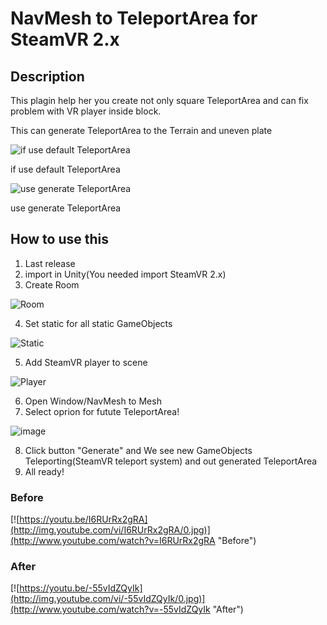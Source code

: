 # NavMesh to TeleportArea for SteamVR 2.x
## Description
This plagin help her you create not only square TeleportArea and can fix problem with VR player inside block.

This can generate TeleportArea to the Terrain and uneven plate


![if use default TeleportArea](https://user-images.githubusercontent.com/50915106/140104931-83aa69ef-1ce6-4ff0-a6a1-f1299d695333.png)


if use default TeleportArea

![use generate TeleportArea](https://user-images.githubusercontent.com/50915106/140105296-54064991-9ade-4852-9962-0e943c2d4d86.png)


use generate TeleportArea

## How to use this
1. Last release
2. import in Unity(You needed import SteamVR 2.x)
3. Create Room 

![Room](https://user-images.githubusercontent.com/50915106/140110649-8416a67e-c1e4-48ee-bbcf-a4c5493e387d.png)


4. Set static for all static GameObjects 

![Static](https://user-images.githubusercontent.com/50915106/140113628-a5bddc6c-0f64-417d-b66c-9638ad59128d.png)


5. Add SteamVR player to scene 

![Player](https://user-images.githubusercontent.com/50915106/140118732-f3ada017-d6e9-45c1-ab52-f0a3817b19f4.png)


6. Open Window/NavMesh to Mesh
7. Select oprion for futute TeleportArea!

![image](https://user-images.githubusercontent.com/50915106/140116270-4532e2f4-8f2e-4aac-bad5-c7a0d48d4460.png)


8. Click button "Generate" and We see new GameObjects Teleporting(SteamVR teleport system) and out generated TeleportArea
9. All ready!

### Before

[![https://youtu.be/I6RUrRx2gRA](http://img.youtube.com/vi/I6RUrRx2gRA/0.jpg)](http://www.youtube.com/watch?v=I6RUrRx2gRA "Before")

### After

[![https://youtu.be/-55vIdZQyIk](http://img.youtube.com/vi/-55vIdZQyIk/0.jpg)](http://www.youtube.com/watch?v=-55vIdZQyIk "After")
